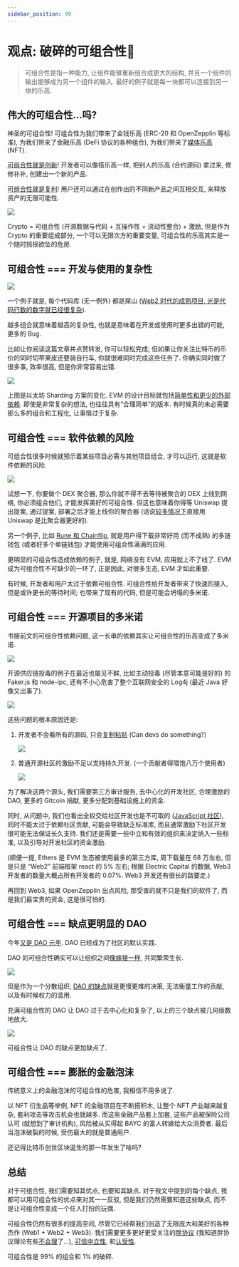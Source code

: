 ```yaml
---
sidebar_position: 99
---
```


# 观点: 破碎的可组合性🧩

> 可组合性是指一种能力, 让组件能够重新组合成更大的结构, 并且一个组件的输出能够成为另一个组件的输入. 最好的例子就是每一块都可以连接到另一块的乐高.
>

## 伟大的可组合性...吗?

神圣的可组合性! 可组合性为我们带来了金钱乐高 (ERC-20 和 OpenZepplin 等标准), 为我们带来了金融乐高 (DeFi 协议的各种组合), 为我们带来了[媒体乐高](https://variant.mirror.xyz/T8kdtZRIgy_srXB5B06L8vBqFHYlEBcv6ae2zR6Y_eo) (NFT).

[可组合性就是创新](https://future.a16z.com/how-composability-unlocks-crypto-and-everything-else/)! 开发者可以像搭乐高一样, 把别人的乐高 (合约源码) 拿过来, 修修补补, 创建出一个新的产品.

[可组合性就是复利](https://twitter.com/cdixon/status/1448528513745760261?lang=en)! 用户还可以通过在创作出的不同新产品之间互相交互, 来释放资产的无限可能性.

![](/img/composability/legos.png)

Crypto = 可组合性 (开源数据与代码 + 互操作性 + 流动性整合) + 激励, 但是作为 Crypto 的重要组成部分, 一个可以无限次方的重要变量, 可组合性的乐高其实是一个随时摇摇欲坠的危房.

## 可组合性 === 开发与使用的复杂性

![](/img/composability/knots.jpg)

一个例子就是, 每个代码库 (无一例外) 都是屎山 ([Web2 时代的成熟项目, 光是代码行数的数字就已经很复杂](https://www.informationisbeautiful.net/visualizations/million-lines-of-code/)).

越多组合就意味着越高的复杂性, 也就是意味着在开发或使用时更多出错的可能, 更多的 Bug.

比如让你阅读这篇文章并点赞转发, 你可以轻松完成; 但如果让你关注比特币的币价的同时切苹果皮还要骑自行车, 你就很难同时完成这些任务了. 你确实同时做了很多事, 效率很高, 但是你非常容易出错.

![](/img/composability/sharding.png)

上图是以太坊 Sharding 方案的变化. EVM 的设计目标就包括[简单性和更少的外部依赖](https://eth.wiki/en/fundamentals/design-rationale). 即使是非常复杂的想法, 也往往具有“合理简单”的版本. 有时候真的未必需要那么多的组合和工程化, 让事情过于复杂.

## 可组合性 === 软件依赖的风险

可组合性很多时候就预示着某些项目必需与其他项目组合, 才可以运行, 这就是软件依赖的风险.

![](/img/composability/blocks.png)

试想一下, 你要做个 DEX 聚合器, 那么你就不得不去等待被聚合的 DEX 上线到网络, 你必须组合他们, 才能发挥美好的可组合性. 但这也意味着你得等 Uniswap 提出提案, 通过提案, 部署之后才能上线你的聚合器 (话说[较多情况下](https://mp.weixin.qq.com/s/dX9xMatzl2Np-hRIvSLrIQ)直接用 Uniswap 是比聚合器更好的).

另一个例子, 比如 [Rune 和 Chainflip](https://twitter.com/Wuhuoqiu/status/1506263655796465669), 就是用户得下载非常好用 (而不成熟) 的多链钱包 (或者好多个单链钱包) 才能使用可组合性满满的应用.

更明显的可组合性造成依赖的例子, 就是, 网络没有 EVM, 应用就上不了线了. EVM 成为可组合性不可缺少的一环了, 正是因此, 对很多生态, EVM 才如此重要.

有时候, 开发者和用户太过于依赖可组合性. 可组合性给开发者带来了快速的接入, 但是或许更长的等待时间; 也带来了现有的代码, 但是可能会坍塌的多米诺.

## 可组合性 === 开源项目的多米诺

书接前文的可组合性依赖问题, 这一长串的依赖其实让可组合性的乐高变成了多米诺.

![](/img/composability/domino.png)

开源供应链投毒的例子在最近也屡见不鲜, 比如主动投毒 (尽管本意可能是好的) 的 Faker.js 和 node-ipc, 还有不小心危害了整个互联网安全的 Log4j (最近 Java 好像又出事了).

![](/img/composability/fakerjs.png)

这些问题的根本原因还是:

1. 开发者不会看所有的源码, 只会[复制粘贴](https://twitter.com/zachobront/status/1508651180188213250?s=21&t=943scH-IadETf586uKT6BQ) (Can devs do something?)

    ![](/img/composability/code-is-law.jpeg)

2. 普通开源社区的激励不足以支持持久开发. (一个贡献者得喂饱八万个使用者)

    ![](/img/composability/1-80000.png)

为了解决这两个源头, 我们需要第三方审计服务, 去中心化的开发社区, 合理激励的 DAO, 更多的 Gitcoin 捐献, 更多分配到基础设施上的资金.

同时, 从问题中, 我们也看出全权交给社区开发也是不可取的 ([JavaScript 社区](https://www.zhihu.com/question/522144107/answer/2392355831)), 同时不能太过于依赖社区贡献, 可能会导致缺乏标准库, 而且通常激励下社区开发很可能无法保证长久支持. 我们还是需要一些中立和有效的组织来决定纳入一些标准, 以及引导对开发社区的资金激励.

(顺便一提, Ethers 是 EVM 生态被使用最多的第三方库, 周下载量在 68 万左右, 但是只是 “Web2” 前端框架 react 的 5% 左右; 根据 Electric Capital 的数据, Web3 开发者的数量大概占所有开发者的 0.07%. Web3 开发还有很长的路要走.)

再回到 Web3, 如果 OpenZepplin 出点风险, 那受害的就不只是我们的软件了, 而是我们最宝贵的资金, 这是很可怕的.

## 可组合性 === 缺点更明显的 DAO

今年[又是 DAO 元年](https://mirror.xyz/0xAeC7fC4A0C7e73028dBcf1EB9BFF6eb2d73D6F16/NNnJCOhQ06Ma6ax_JU1x4FxGSICn4Bvk23uaJW8TTJA). DAO 已经成为了社区的默认实践.

DAO 的可组合性确实可以让组织之间[像嫁接一样](https://thedaoist.mirror.xyz/8jKbVJCJgUFk5BT6RqE4UjGcWY3Qjr1ZnzVZVnvurIc), 共同繁荣生长.

![](/img/composability/grafting.png)

但是作为一个分散组织, [DAO 的缺点](https://thecontrol.co/the-slow-death-of-the-firm-1bd6cc81286b)就是更慢更难的决策, 无法衡量工作的贡献, 以及有时候权力的滥用.

充满可组合性的 DAO 让 DAO 过于去中心化和复杂了, 以上的三个缺点被几何级数地放大.

![](/img/composability/network-effects.png)

可组合性让 DAO 的缺点更加缺点了.

## 可组合性 === 膨胀的金融泡沫

传统意义上的金融泡沫的可组合性的危害, 我相信不用多说了.

以 NFT 衍生品等举例, NFT 的金融项目在不断搭积木, 让整个 NFT 产业越来越复杂, 套利攻击等攻击机会也就越多. 而这些金融产品套上加套, 这些产品被保险公司认可 (就想到了审计机构), 风险被从买得起 BAYC 的富人转嫁给大众消费者. 最后当泡沫破裂的时候, 受伤最大的就是普通用户.

还记得比特币创世区块诞生的那一年发生了啥吗?

## 总结

对于可组合性, 我们需要知其优点, 也要知其缺点. 对于我文中提到的每个缺点, 我都可以用可组合性的优点来对其一一反驳, 但是我们仍然需要知道这些缺点, 而不是让可组合性变成一个任人打扮的玩偶.

可组合性仍然有很多的提高空间, 尽管它已经帮我们创造了无限庞大和美好的各种杰作 (Web1 + Web2 + Web3). 我们需要更多更好更受关注的[胖协议](https://www.usv.com/writing/2016/08/fat-protocols/) (我知道胖协议理论有些[不合理](https://messyproblems.substack.com/p/cracks-in-the-fat-protocol-theory?s=r)了...), [可信中立性](https://nakamoto.com/credible-neutrality/), 和[认受性](https://vitalik.ca/general/2021/03/23/legitimacy.html).

可组合性是 99% 的组合和 1% 的破碎.